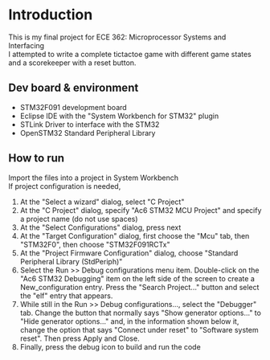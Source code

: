 # Introduction
This is my final project for ECE 362: Microprocessor Systems and Interfacing\
I attempted to write a complete tictactoe game with different game states and a scorekeeper with a reset button.

## Dev board & environment
- STM32F091 development board
- Eclipse IDE with the "System Workbench for STM32" plugin
- STLink Driver to interface with the STM32
- OpenSTM32 Standard Peripheral Library

## How to run
Import the files into a project in System Workbench\
If project configuration is needed,
1. At the "Select a wizard" dialog, select "C Project"
2. At the "C Project" dialog, specify "Ac6 STM32 MCU Project" and specify a project name (do not use spaces)
3. At the "Select Configurations" dialog, press next
4. At the "Target Configuration" dialog, first choose the "Mcu" tab, then "STM32F0", then choose "STM32F091RCTx"
5. At the "Project Firmware Configuration" dialog, choose "Standard Peripheral Library (StdPeriph)"
6. Select the Run >> Debug configurations menu item. Double-click on the "Ac6 STM32 Debugging" item on the left side of the screen to create a New_configuration entry. Press the "Search Project..." button and select the "elf" entry that appears.
7. While still in the Run >> Debug configurations..., select the "Debugger" tab. Change the button that normally says "Show generator options..." to "Hide generator options..." and, in the information shown below it, change the option that says "Connect under reset" to "Software system reset". Then press Apply and Close.
8. Finally, press the debug icon to build and run the code